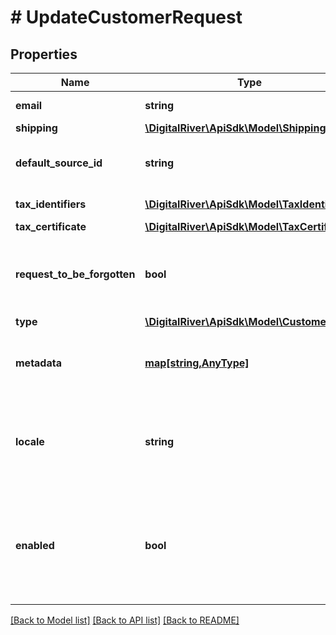 # # UpdateCustomerRequest

## Properties

Name | Type | Description | Notes
------------ | ------------- | ------------- | -------------
**email** | **string** | The customer email address. | [optional] 
**shipping** | [**\DigitalRiver\ApiSdk\Model\Shipping**](Shipping.md) |  | [optional] 
**default_source_id** | **string** | The identifier of the [default source](https://docs.digitalriver.com/digital-river-api/checkouts-and-orders/payment-sources/using-the-source-identifier#switching-the-default-payment-source) attached to this customer. | [optional] 
**tax_identifiers** | [**\DigitalRiver\ApiSdk\Model\TaxIdentifier[]**](TaxIdentifier.md) | A list of [tax identifiers](https://docs.digitalriver.com/digital-river-api/checkouts-and-orders/customers/setting-tax-related-attributes#tax-identifiers) for this customer. | [optional] 
**tax_certificate** | [**\DigitalRiver\ApiSdk\Model\TaxCertificate**](TaxCertificate.md) |  | [optional] 
**request_to_be_forgotten** | **bool** | If &lt;code&gt;true&lt;/code&gt;, indicates this customer has submitted a [request to be forgotten](https://docs.digitalriver.com/digital-river-api/checkouts-and-orders/customers/recording-a-request-to-be-forgotten). | [optional] 
**type** | [**\DigitalRiver\ApiSdk\Model\CustomerType**](CustomerType.md) |  | [optional] 
**metadata** | [**map[string,AnyType]**](AnyType.md) | Key-value pairs used to store additional data. Value can be string, boolean or integer types. | [optional] 
**locale** | **string** | A [locale designator](https://docs.digitalriver.com/digital-river-api/checkouts-and-orders/checkouts/creating-checkouts/designating-a-locale) that combines the two-letter ISO 639-1 language code with the ISO 3166-1 alpha-2 country code | [optional] 
**enabled** | **bool** | Usually used to disable the customer. The default is &lt;code&gt;true&lt;/code&gt;. If &lt;code&gt;false&lt;/code&gt;, attempts to create orders for the customer will fail. | [optional] 

[[Back to Model list]](../../README.md#documentation-for-models) [[Back to API list]](../../README.md#documentation-for-api-endpoints) [[Back to README]](../../README.md)


